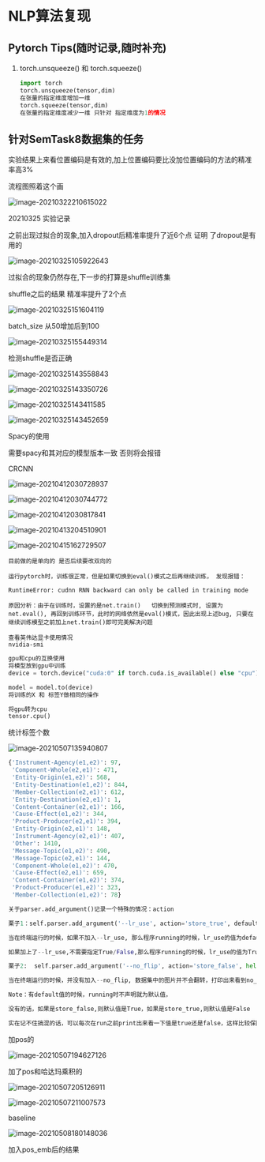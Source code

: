 # NLP算法复现



## Pytorch Tips(随时记录,随时补充)

1. torch.unsqueeze() 和  torch.squeeze()

   ```python
   import torch
   torch.unsqueeze(tensor,dim)
   在张量的指定维度增加一维
   torch.squeeze(tensor,dim)
   在张量的指定维度减少一维 只针对 指定维度为1的情况
   ```


## 针对SemTask8数据集的任务

实验结果上来看位置编码是有效的,加上位置编码要比没加位置编码的方法的精准率高3%

流程图照着这个画



![image-20210322210615022](/home/lxy/.config/Typora/typora-user-images/image-20210322210615022.png)





20210325 实验记录

之前出现过拟合的现象,加入dropout后精准率提升了近6个点 证明 了dropout是有用的

![image-20210325105922643](/home/lxy/.config/Typora/typora-user-images/image-20210325105922643.png)





过拟合的现象仍然存在,下一步的打算是shuffle训练集

shuffle之后的结果 精准率提升了2个点

![image-20210325151604119](/home/lxy/.config/Typora/typora-user-images/image-20210325151604119.png)

batch_size 从50增加后到100

![image-20210325155449314](/home/lxy/.config/Typora/typora-user-images/image-20210325155449314.png)





检测shuffle是否正确

![image-20210325143558843](/home/lxy/.config/Typora/typora-user-images/image-20210325143558843.png)

![image-20210325143350726](/home/lxy/.config/Typora/typora-user-images/image-20210325143350726.png)

![image-20210325143411585](/home/lxy/.config/Typora/typora-user-images/image-20210325143411585.png)

![image-20210325143452659](/home/lxy/.config/Typora/typora-user-images/image-20210325143452659.png)	



Spacy的使用

需要spacy和其对应的模型版本一致 否则将会报错





CRCNN

![image-20210412030728937](/home/lxy/.config/Typora/typora-user-images/image-20210412030728937.png)

![image-20210412030744772](/home/lxy/.config/Typora/typora-user-images/image-20210412030744772.png)

![image-20210412030817841](/home/lxy/.config/Typora/typora-user-images/image-20210412030817841.png)

![image-20210413204510901](/home/lxy/.config/Typora/typora-user-images/image-20210413204510901.png)



![image-20210415162729507](/home/lxy/.config/Typora/typora-user-images/image-20210415162729507.png)

```shell
目前做的是单向的 是否后续要改双向的
```





```shell
运行pytorch时，训练很正常，但是如果切换到eval()模式之后再继续训练， 发现报错：

RuntimeError: cudnn RNN backward can only be called in training mode

原因分析：由于在训练时，设置的是net.train()   切换到预测模式时, 设置为net.eval(), 再回到训练环节，此时的网络依然是eval()模式，因此出现上述bug, 只要在继续训练模型之前加上net.train()即可完美解决问题

```

```shell
查看英伟达显卡使用情况
nvidia-smi
```

```python
gpu和cpu的互换使用
将模型放到gpu中训练
device = torch.device("cuda:0" if torch.cuda.is_available() else "cpu")

model = model.to(device)
将训练的X 和 标签Y做相同的操作

将gpu转为cpu 
tensor.cpu()
```



统计标签个数

![image-20210507135940807](/home/lxy/文档/学习笔记/img/image-20210507135940807.png)

```python
{'Instrument-Agency(e1,e2)': 97,
 'Component-Whole(e2,e1)': 471,
 'Entity-Origin(e1,e2)': 568,
 'Entity-Destination(e1,e2)': 844,
 'Member-Collection(e2,e1)': 612,
 'Entity-Destination(e2,e1)': 1,
 'Content-Container(e2,e1)': 166,
 'Cause-Effect(e1,e2)': 344,
 'Product-Producer(e2,e1)': 394,
 'Entity-Origin(e2,e1)': 148,
 'Instrument-Agency(e2,e1)': 407,
 'Other': 1410,
 'Message-Topic(e1,e2)': 490,
 'Message-Topic(e2,e1)': 144,
 'Component-Whole(e1,e2)': 470,
 'Cause-Effect(e2,e1)': 659,
 'Content-Container(e1,e2)': 374,
 'Product-Producer(e1,e2)': 323,
 'Member-Collection(e1,e2)': 78}
```

```python
关于parser.add_argument()记录一个特殊的情况：action

栗子1：self.parser.add_argument('--lr_use', action='store_true', default=False, help='if or not use lr_loss')

当在终端运行的时候，如果不加入--lr_use, 那么程序running的时候，lr_use的值为default: False

如果加上了--lr_use,不需要指定True/False,那么程序running的时候，lr_use的值为True

栗子2:  self.parser.add_argument('--no_flip', action='store_false', help='.....')

当在终端运行的时候，并没有加入--no_flip, 数据集中的图片并不会翻转，打印出来看到no_flip的值为True

Note：有default值的时候，running时不声明就为默认值，

没有的话，如果是store_false,则默认值是True，如果是store_true,则默认值是False

实在记不住搞混的话，可以每次在run之前print出来看一下值是true还是false，这样比较保险
```





加pos的

![image-20210507194627126](/home/lxy/文档/学习笔记/img/image-20210507194627126.png)

加了pos和哈达玛乘积的

![image-20210507205126911](/home/lxy/文档/学习笔记/img/image-20210507205126911.png)

![image-20210507211007573](/home/lxy/文档/学习笔记/img/image-20210507211007573.png)

baseline

![image-20210508180148036](/home/lxy/文档/学习笔记/img/image-20210508180148036.png)



加入pos_emb后的结果